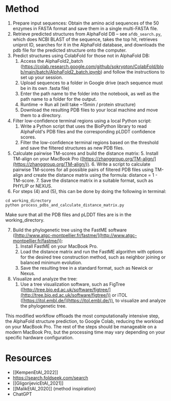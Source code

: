 # Method 
1.  Prepare input sequences: Obtain the amino acid sequences of the 50 enzymes in FASTA format and save them in a single multi-FASTA file.
2. Retrieve predicted structures from AlphaFold DB  – see `afdb_search.py`, which does NCBI BLAST of the sequence, takes the top hit, retrieves uniprot ID, searches for it in the AlphaFold database, and downloads the pdb file for the predicted structure onto the computer. 
4.  Predict structures using ColabFold for those not in AlphaFold DB: 
	1. Access the AlphaFold2_batch (https://colab.research.google.com/github/sokrypton/ColabFold/blob/main/batch/AlphaFold2_batch.ipynb) and follow the instructions to set up your session. 
	2. Upload sequences to a folder in Google drive (each sequence must be in its own .fasta file)
	3. Enter the path name to the folder into the notebook, as well as the path name to a folder for the output. 
	4. Runtime -> Run all (will take ~15min / protein structure)
	5. Download the resulting PDB files to your local machine and move them to a directory. 
5.  Filter low-confidence terminal regions using a local Python script: 
	1. Write a Python script that uses the BioPython library to read AlphaFold's PDB files and the corresponding pLDDT confidence scores. 
	2. Filter the low-confidence terminal regions based on the threshold and save the filtered structures as new PDB files.
6.  Calculate pairwise TM-scores and build the distance matrix: 
	5. Install TM-align on your MacBook Pro ([https://zhanggroup.org/TM-align/](https://zhanggroup.org/TM-align/)). 
	6. Write a script to calculate pairwise TM-scores for all possible pairs of filtered PDB files using TM-align and create the distance matrix using the formula: distance = 1 - TM-score.
	7. Save the distance matrix in a suitable format, such as PHYLIP or NEXUS.
7. For steps (4) and (5), this can be done by doing the following in terminal:
```terminal
cd working_directory
python process_pdbs_and_calculate_distance_matrix.py
```
Make sure that all the PDB files and pLDDT files are is in the working_directory. 

7.  Build the phylogenetic tree using the FastME software ([http://www.atgc-montpellier.fr/fastme/](http://www.atgc-montpellier.fr/fastme/)): 
	1. Install FastME on your MacBook Pro. 
	2. Load the distance matrix and run the FastME algorithm with options for the desired tree construction method, such as neighbor joining or balanced minimum evolution. 
	3. Save the resulting tree in a standard format, such as Newick or Nexus.
8.  Visualize and analyze the tree: 
	1. Use a tree visualization software, such as FigTree ([http://tree.bio.ed.ac.uk/software/figtree/](http://tree.bio.ed.ac.uk/software/figtree/)) or iTOL ([https://itol.embl.de/](https://itol.embl.de/)), to visualize and analyze the phylogenetic tree.

This modified workflow offloads the most computationally intensive step, the AlphaFold structure prediction, to Google Colab, reducing the workload on your MacBook Pro. The rest of the steps should be manageable on a modern MacBook Pro, but the processing time may vary depending on your specific hardware configuration.

# Resources
- [[KempenEtAl_2022]]
- https://search.foldseek.com/search
- [[GligorijevicEtAl_2021]]
- [[MalikEtAl_2020]] (method inspiration)
- ChatGPT 
